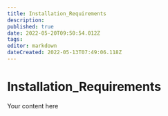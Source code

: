 ```yaml
---
title: Installation_Requirements
description: 
published: true
date: 2022-05-20T09:50:54.012Z
tags: 
editor: markdown
dateCreated: 2022-05-13T07:49:06.118Z
---
```


# Installation_Requirements
Your content here